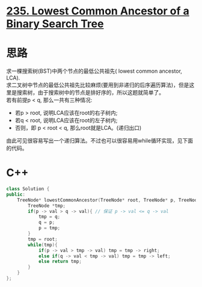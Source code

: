 # [235. Lowest Common Ancestor of a Binary Search Tree](https://leetcode.com/problems/lowest-common-ancestor-of-a-binary-search-tree/description/)
# 思路
求一棵搜索树(BST)中两个节点的最低公共祖先( lowest common ancestor, LCA).  
求二叉树中节点的最低公共祖先比较麻烦(要用到非递归的后序遍历算法)，但是这里是搜索树，由于搜索树中的节点是排好序的，所以这题就简单了。   
若有前提p < q, 那么一共有三种情况:
* 若p > root, 说明LCA应该在root的右子树内;
* 若q < root, 说明LCA应该在root的左子树内;
* 否则，即 p < root < q, 那么root就是LCA。(递归出口)

由此可见很容易写出一个递归算法。不过也可以很容易用while循环实现，见下面的代码。

# C++
``` C++
class Solution {
public:
    TreeNode* lowestCommonAncestor(TreeNode* root, TreeNode* p, TreeNode* q) {
        TreeNode *tmp;
        if(p -> val > q -> val){ // 保证 p -> val <= q -> val
            tmp = q;
            q = p;
            p = tmp;
        }
        tmp = root;
        while(tmp){
            if(p -> val > tmp -> val) tmp = tmp -> right;
            else if(q -> val < tmp -> val) tmp = tmp -> left;
            else return tmp;
        }
    }
};
```
